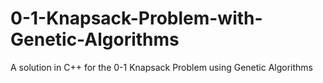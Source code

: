 # 0-1-Knapsack-Problem-with-Genetic-Algorithms

A solution in C++ for the 0-1 Knapsack Problem using Genetic Algorithms
